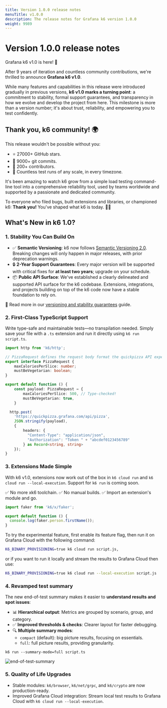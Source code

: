 ```yaml
---
title: Version 1.0.0 release notes
menuTitle: v1.0.0
description: The release notes for Grafana k6 version 1.0.0
weight: 9989
---
```


# Version 1.0.0 release notes

<!-- md-k6:skipall -->

Grafana k6 v1.0 is here! 🎉

After 9 years of iteration and countless community contributions, we're thrilled to announce **Grafana k6 v1.0**.

While many features and capabilities in this release were introduced gradually in previous versions, **k6 v1.0 marks a turning point**: a commitment to stability, formal support guarantees, and transparency in how we evolve and develop the project from here. This milestone is more than a version number; it's about trust, reliability, and empowering you to test confidently.

## Thank you, k6 community! 🌍

This release wouldn't be possible without you:

- ⭐️ 27000+ GitHub stars.
- 🧠 9000+ git commits.
- 🤝 200+ contributors.
- 🔁 Countless test runs of any scale, in every timezone.

It's been amazing to watch k6 grow from a simple load testing command-line tool into a comprehensive reliability tool, used by teams worldwide and supported by a passionate and dedicated community.

To everyone who filed bugs, built extensions and libraries, or championed k6:️
**Thank you!** You've shaped what k6 is today. 🙇‍♂️

## What's New in k6 1.0?

### 1. Stability You Can Build On

- ✅ **Semantic Versioning**: k6 now follows [Semantic Versioning 2.0](https://semver.org/). Breaking changes will only happen in major releases, with prior deprecation warnings.
- 🔒 **2-Year Support Guarantees**: Every major version will be supported with critical fixes for **at least two years**; upgrade on your schedule.
- 📦 **Public API Surface**: We've established a clearly delineated and supported API surface for the k6 codebase. Extensions, integrations, and projects building on top of the k6 code now have a stable foundation to rely on.

🔎 Read more in our [versioning and stability guarantees](https://grafana.com/docs/k6/latest/reference/versioning-and-stability-guarantees/) guide.

### 2. First-Class TypeScript Support

Write type-safe and maintainable tests—no transpilation needed. Simply save your file with a `.ts` extension and run it directly using `k6 run script.ts`.

```typescript
import http from 'k6/http';  

// PizzaRequest defines the request body format the quickpizza API expects
export interface PizzaRequest {
    maxCaloriesPerSlice: number;
    mustBeVegetarian: boolean;
}

export default function () {  
    const payload: PizzaRequest = {
        maxCaloriesPerSlice: 500, // Type-checked!  
        mustBeVegetarian: true,
    }

  http.post(
    'https://quickpizza.grafana.com/api/pizza',
    JSON.stringify(payload),
    { 
        headers: { 
          "Content-Type": "application/json",
          "Authorization": "Token " + "abcdef0123456789"
        } as Record<string, string>
    });  
}  
```

### 3. Extensions Made Simple

With k6 v1.0, extensions now work out of the box in `k6 cloud run` and `k6 cloud run --local-execution`. Support for `k6 run` is coming soon.

✅ No more xk6 toolchain.
✅ No manual builds.
✅ Import an extension's module and go.

```javascript
import faker from 'k6/x/faker';

export default function () {
  console.log(faker.person.firstName());
}
```

To try the experimental feature, first enable its feature flag, then run it on Grafana Cloud with the following command:

```bash
K6_BINARY_PROVISIONING=true k6 cloud run script.js,
```

or if you want to run it locally and stream the results to Grafana Cloud then use:

```bash
K6_BINARY_PROVISIONING=true k6 cloud run --local-execution script.js
```

### 4. Revamped test summary

The new end-of-test summary makes it easier to **understand results and spot issues**:

* 📊 **Hierarchical output**: Metrics are grouped by scenario, group, and category.
* ✅ **Improved thresholds & checks**: Clearer layout for faster debugging.
* 🔍 **Multiple summary modes**:
  * `compact` (default): big picture results, focusing on essentials.
  * `full`: full picture results, providing granularity.
 
```
k6 run --summary-mode=full script.ts
```

![end-of-test-summary](https://github.com/user-attachments/assets/02984ff9-6ed2-4eb2-9637-daf5058f2de6)

### 5. Quality of Life Upgrades

- Stable modules: `k6/browser`, `k6/net/grpc`, and `k6/crypto` are now production-ready.
- Improved Grafana Cloud integration: Stream local test results to Grafana Cloud with `k6 cloud run --local-execution`.
